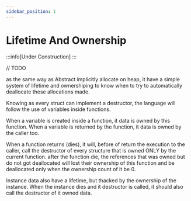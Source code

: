 ```yaml
---
sidebar_position: 1
---
```


# Lifetime And Ownership

:::info[Under Construction]
:::

// TODO

as the same way as Abstract implicitly allocate on heap,
it have a simple system of lifetime and ownershiping to know
when to try to automatically deallocate these allocations made.

Knowing as every struct can implement a destructor, the language
will follow the use of variables inside functions.

When a variable is created inside a function, it data is owned by this function.
When a variable is returned by the function, it data is owned by the caller too.

When a function returns (dies), it will, before of return the execution
to the caller, call the destructor of every structure that is owned ONLY
by the current function. after the function die, the references that was owned
but do not got deallocated will lost their ownership of this function and be
deallocated only when the ownership count of it be 0.

Instance data also have a lifetime, but thacked by the ownership of the
instance. When the instance dies and it destructor is called, it should
also call the destructor of it owned data.

